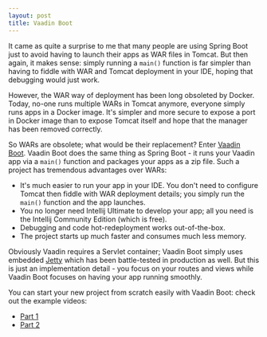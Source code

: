 ```yaml
---
layout: post
title: Vaadin Boot
---
```


It came as quite a surprise to me that many people are using Spring Boot just to
avoid having to launch their apps as WAR files in Tomcat. But then again, it makes sense:
simply running a `main()` function is far simpler than having to fiddle with WAR and Tomcat
deployment in your IDE, hoping that debugging would just work.

However, the WAR way of deployment has been long obsoleted by Docker. Today, no-one runs multiple
WARs in Tomcat anymore, everyone simply runs apps in a Docker image. It's simpler and
more secure to expose a port in Docker image than to expose Tomcat itself and hope that
the manager has been removed correctly.

So WARs are obsolete; what would be their replacement? Enter [Vaadin Boot](https://github.com/mvysny/vaadin-boot).
Vaadin Boot does the same thing as Spring Boot - it runs your Vaadin app via a `main()` function and
packages your apps as a zip file. Such a project has tremendous advantages over WARs:

* It's much easier to run your app in your IDE. You don't need to configure Tomcat then fiddle with WAR deployment details;
  you simply run the `main()` function and the app launches.
* You no longer need Intellij Ultimate to develop your app; all you need is the Intellij Community Edition (which is free).
* Debugging and code hot-redeployment works out-of-the-box.
* The project starts up much faster and consumes much less memory.

Obviously Vaadin requires a Servlet container; Vaadin Boot simply uses embedded [Jetty](https://www.eclipse.org/jetty/)
which has been battle-tested in production as well. But this is just an implementation detail -
you focus on your routes and views while Vaadin Boot focuses on having your app running smoothly.

You can start your new project from scratch easily with Vaadin Boot: check out the example videos:

* [Part 1](https://www.youtube.com/watch?v=vl8Dnh6FIYA)
* [Part 2](https://www.youtube.com/watch?v=0g_kfqECDvk)
